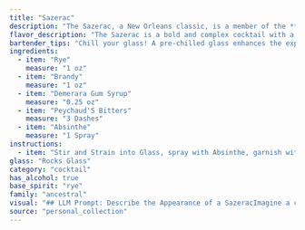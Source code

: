 ```yaml
---
title: "Sazerac"
description: "The Sazerac, a New Orleans classic, is a member of the **Old Fashioned** family.  Its history dates back to the 1800s, with its roots in a French-American apothecary in New Orleans.  The recipe evolved over time, with the addition of rye whiskey and absinthe. "
flavor_description: "The Sazerac is a bold and complex cocktail with a strong, spicy rye whiskey foundation.  A touch of brandy adds depth, while Demerara gum syrup provides sweetness. The Peychaud's Bitters introduce a slightly medicinal and herbal note, and the absinthe adds a lingering anise and licorice finish, creating a truly unique and unforgettable experience. "
bartender_tips: "Chill your glass! A pre-chilled glass enhances the experience. Use a good quality rye whiskey and absinthe. Stir your Sazerac with ice, not shake, to avoid dilution.  Don't be afraid to adjust the bitters to your preference.  Rinse your glass with absinthe, but not too much, you want the flavor, not a mouthful of it.  Garnish with a lemon twist. Enjoy! "
ingredients:
  - item: "Rye"
    measure: "1 oz"
  - item: "Brandy"
    measure: "1 oz"
  - item: "Demerara Gum Syrup"
    measure: "0.25 oz"
  - item: "Peychaud'S Bitters"
    measure: "3 Dashes"
  - item: "Absinthe"
    measure: "1 Spray"
instructions:
  - item: "Stir and Strain into Glass, spray with Absinthe, garnish with Peel."
glass: "Rocks Glass"
category: "cocktail"
has_alcohol: true
base_spirit: "rye"
family: "ancestral"
visual: "## LLM Prompt: Describe the Appearance of a SazeracImagine a classic cocktail glass, chilled and gleaming. Inside, nestled in a bed of ice, sits a deep amber liquid, its color reminiscent of polished mahogany.  A fine, almost imperceptible haze hangs above the surface, hinting at the absinthe's presence. Tiny, shimmering bubbles rise from the depths, their movement mimicking the rhythmic swirl of a starlit sky. The rim of the glass, coated in a delicate layer of sugar, glistens with a frosted elegance. The overall impression is one of sophistication and complexity, a visual representation of the rich history and bold flavors within. "
source: "personal_collection"
---
```


